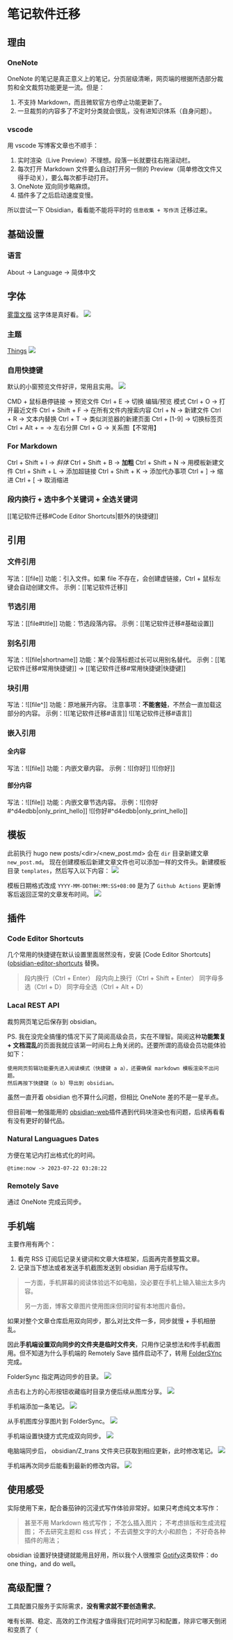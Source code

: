 # 笔记软件迁移


## 理由
### OneNote
OneNote 的笔记是真正意义上的笔记，分页层级清晰，网页端的根据所选部分裁剪和全文裁剪功能更是一流。但是：
1. 不支持 Markdown，而且微软官方也停止功能更新了。
2. 一旦裁剪的内容多了不定时分类就会很乱，没有进知识体系（自身问题）。

### vscode
用 vscode 写博客文章也不顺手：
1. 实时渲染（Live Preview）不理想。段落一长就要往右拖滚动栏。
2. 每次打开 Markdown 文件要么自动打开另一侧的 Preview（简单修改文件又得手动关），要么每次都手动打开。
3. OneNote 双向同步略麻烦。
4. 插件多了之后启动速度变慢。

所以尝试一下 Obsidian，看看能不能将平时的 `信息收集 + 写作流` 迁移过来。

## 基础设置
### 语言
About -> Language -> 简体中文

## 字体
[雾霭文楷](https://github.com/lxgw/LxgwWenKai) 这字体是真好看。
![](https://s2.loli.net/2023/07/22/fBjUGsgXtzOlERb.png)

### 主题
[Things](https://github.com/colineckert/obsidian-things)
![](https://s2.loli.net/2023/07/22/xuT7RqUwiZ8Y2XP.png)

### 自用快捷键
默认的小窗预览文件好评，常用且实用。
![](https://s2.loli.net/2023/07/22/tKh2A9ZxmnpdGlI.png)

CMD + 鼠标悬停链接 -> 预览文件
Ctrl + E -> 切换 编辑/预览 模式
Ctrl + O -> 打开最近文件
Ctrl + Shift + F -> 在所有文件内搜索内容
Ctrl + N -> 新建文件
Ctrl + R -> 文本内替换
Ctrl + T -> 类似浏览器的新建页面
Ctrl + \[1-9] -> 切换标签页 
Ctrl + Alt + = -> 左右分屏
Ctrl + G -> 关系图【不常用】

### For Markdown
Ctrl + Shift + I -> *斜体* <em></em>
Ctrl + Shift + B -> **加粗**
Ctrl + Shift + N -> 用模板新建文件
Ctrl + Shift + L -> 添加超链接
Ctrl + Shift + K -> 添加代办事项
Ctrl + ] -> 缩进
Ctrl + \[ -> 取消缩进

### 段内换行 + 选中多个关键词 + 全选关键词
[[笔记软件迁移#Code Editor Shortcuts|额外的快捷键]]

## 引用
### 文件引用
写法：\[[file]] 
功能：引入文件。如果 file 不存在，会创建虚链接，Ctrl + 鼠标左键会自动创建文件。
示例：[[笔记软件迁移]]

### 节选引用
写法：\[[file#title]] 
功能：节选段落内容。
示例：[[笔记软件迁移#基础设置]]

### 别名引用
写法：!\[[file|shortname]] 
功能：某个段落标题过长可以用别名替代。
示例：[[笔记软件迁移#常用快捷键]] -> [[笔记软件迁移#常用快捷键|快捷键]]

### 块引用
写法：!\[[file^]] 
功能：原地展开内容。
注意事项：**不能套娃**，不然会一直加载这部分的内容。
示例：!\[[笔记软件迁移#语言]]
![[笔记软件迁移#语言]]

### 嵌入引用
#### 全内容
写法：!\[[file]] 
功能：内嵌文章内容。
示例：!\[[你好]]
![[你好]]

#### 部分内容
写法：!\[[file]] 
功能：内嵌文章节选内容。
示例：!\[[你好#^d4edbb|only_print_hello]]
![[你好#^d4edbb|only_print_hello]]

## 模板
此前执行 hugo new posts/\<dir>/\<new_post.md> 会在 `dir` 目录新建文章 `new_post.md`。
现在创建模板后新建文章文件也可以添加一样的文件头。新建模板目录 `templates`，然后写入以下内容：
![](https://s2.loli.net/2023/07/22/4LwGl7EujiIaOxR.png)

模板日期格式改成 `YYYY-MM-DDTHH:MM:SS+08:00` 是为了 `Github Actions` 更新博客后返回正常的文章发布时间。
![](https://s2.loli.net/2023/07/23/79PASdHufnGFrW1.png)

## 插件
### Code Editor Shortcuts
几个常用的快捷键在默认设置里面居然没有，安装 [Code Editor Shortcuts]([obsidian-editor-shortcuts](https://github.com/timhor/obsidian-editor-shortcuts) 替换。
> 段内换行（Ctrl + Enter）
> 段内向上换行（Ctrl + Shift + Enter）
> 同字母多选（Ctrl + D）
> 同字母全选（Ctrl + Alt + D）

### Lacal REST API
裁剪网页笔记后保存到 obsidian。
    
PS. 我在没完全搞懂的情况下买了简阅高级会员，实在不理智。简阅这种**功能繁复 + 文档混乱**的页面我就应该第一时间右上角关闭的。还要所谓的高级会员功能体验如下：

    使用网页剪辑功能要先进入阅读模式（快捷键 a a），还要确保 markdown 模板渲染不出问题。
    然后再按下快捷键（o b）导出到 obsidian。

虽然一直开着 obsidian 也不算什么问题，但相比 OneNote 差的不是一星半点。 

但目前唯一勉强能用的 [obsidian-web](https://chrome.google.com/webstore/detail/obsidian-web/edoacekkjanmingkbkgjndndibhkegad)插件遇到代码块渲染也有问题，后续再看看有没有更好的替代品。

### Natural Languagues Dates
方便在笔记内打出格式化的时间。

	@time:now -> 2023-07-22 03:28:22

### Remotely Save
通过 OneNote 完成云同步。

## 手机端
主要作用有两个：
1. 看完 RSS 订阅后记录关键词和文章大体框架，后面再完善整篇文章。
2. 记录当下想法或者发送手机截图发送到 obsidian 用于后续写作。

> 一方面，手机屏幕的阅读体验远不如电脑，没必要在手机上输入输出太多内容。
> 
> 另一方面，博客文章图片使用图床但同时留有本地图片备份。

如果对整个文章仓库启用双向同步，那么对比文件一多，同步就慢 + 手机相册乱。

因此**手机端设置双向同步的文件夹是临时文件夹**，只用作记录想法和传手机截图用。但不知道为什么手机端的 Remotely Save 插件启动不了，转用 [FolderSYnc]() 完成。

FolderSync 指定两边同步的目录。
![](https://s2.loli.net/2023/07/22/dIfntJXayi6Ypb2.jpg)

点击右上方的心形按钮收藏临时目录方便后续从图库分享。
![](https://s2.loli.net/2023/07/22/7wMeVcQLy1fHUDX.jpg)

手机端添加一条笔记。
![](https://s2.loli.net/2023/07/22/Y7BFDmlLOSzjJIy.jpg)

从手机图库分享图片到 FolderSync。
![](https://s2.loli.net/2023/07/22/YML3oG6g1mbcWC2.jpg)

手机端设置快捷方式完成双向同步。
![](https://s2.loli.net/2023/07/22/KxjMUniCtPfOlqo.jpg)

电脑端同步后， obsidian/Z_trans 文件夹已获取到相应更新，此时修改笔记。
![](https://s2.loli.net/2023/07/22/DeO1RFzIBCfXl5b.png)

手机端再次同步后能看到最新的修改内容。
![](https://s2.loli.net/2023/07/22/x2ugP1QfUKY3oZv.jpg)

## 使用感受
实际使用下来，配合番茄钟的沉浸式写作体验非常好。如果只考虑纯文本写作：

> 甚至不用 Markdown 格式写作；
> 不怎么插入图片；
> 不考虑排版和生成流程图；
> 不去研究主题和 css 样式；
> 不去调整文字的大小和颜色；
> 不好奇各种插件的用法；

obsidian 设置好快捷键就能用且好用，所以我个人很推崇 [Gotify](https://github.com)这类软件：do one thing，and do well。

## 高级配置？
工具配置只服务于实际需求，**没有需求就不要创造需求**。

唯有长期、稳定、高效的工作流程才值得我们花时间学习和配置，除非它哪天倒闭和变质了（




